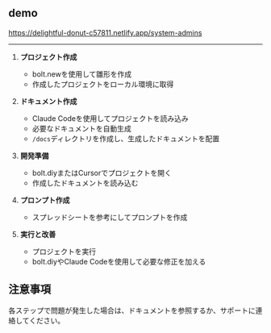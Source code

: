 ## demo
https://delightful-donut-c57811.netlify.app/system-admins

---
1. **プロジェクト作成**
   - bolt.newを使用して雛形を作成
   - 作成したプロジェクトをローカル環境に取得

2. **ドキュメント作成**
   - Claude Codeを使用してプロジェクトを読み込み
   - 必要なドキュメントを自動生成
   - `/docs`ディレクトリを作成し、生成したドキュメントを配置

3. **開発準備**
   - bolt.diyまたはCursorでプロジェクトを開く
   - 作成したドキュメントを読み込む

4. **プロンプト作成**
   - スプレッドシートを参考にしてプロンプトを作成

5. **実行と改善**
   - プロジェクトを実行
   - bolt.diyやClaude Codeを使用して必要な修正を加える

## 注意事項
各ステップで問題が発生した場合は、ドキュメントを参照するか、サポートに連絡してください。
